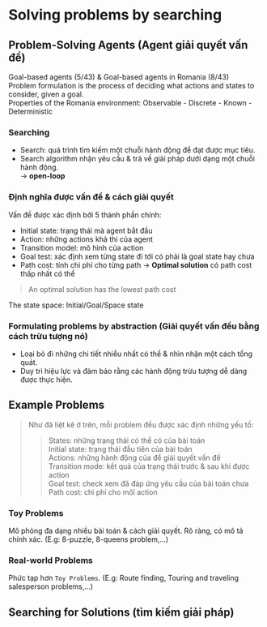 # Solving problems by searching
## Problem-Solving Agents (Agent giải quyết vấn đề)
Goal-based agents (5/43) & Goal-based agents in Romania (8/43) <br>
Problem formulation is the process of deciding what actions and states to consider, given a goal. <br>
Properties of the Romania environment: Observable -  Discrete - Known - Deterministic <br>

### Searching
- Search: quá trình tìm kiếm một chuỗi hành động để đạt được mục tiêu.
- Search algorithm nhận yêu cầu & trả về giải pháp dưới dạng một chuỗi hành động. <br>
  → **open-loop**

### Định nghĩa được vấn đề & cách giải quyết
Vấn đề được xác định bởi 5 thành phần chính:
- Initial state: trạng thái mà agent bắt đầu
- Action: những actions khả thi của agent
- Transition model: mô hình của action
- Goal test: xác định xem từng state đi tới có phải là goal state hay chưa
- Path cost: tính chi phí cho từng path → **Optimal solution** có path cost thấp nhất có thể <br>
>  An optimal solution has the lowest path cost <br>

The state space: Initial/Goal/Space state <br>

### Formulating problems by abstraction (Giải quyết vấn đều bằng cách trừu tượng nó)
- Loại bỏ đi những chi tiết nhiều nhất có thể & nhìn nhận một cách tổng quát.
- Duy trì hiệu lực và đảm bảo rằng các hành động trừu tượng dễ dàng được thực hiện.

<div style="page-break-after: always;"></div>

## Example Problems
> Như đã liệt kê ở trên, mỗi problem đều được xác định những yếu tố:
>> States: những trạng thái có thể có của bài toán <br>
>> Initial state: trạng thái đầu tiên của bài toán <br>
>> Actions: những hành động của để giải quyết vấn đề <br>
>> Transition mode: kết quả của trạng thái trước & sau khi được action <br>
>> Goal test: check xem đã đáp ứng yêu cầu của bài toán chưa <br>
>> Path cost: chi phí cho môĩ action <br>


### Toy Problems
Mô phỏng đa dạng nhiều bài toán & cách giải quyết. Rõ ràng, có mô tả chính xác. (E.g: 8-puzzle, 8-queens problem,...) <br>

### Real-world Problems
Phức tạp hơn `Toy Problems`. (E.g: Route finding, Touring and traveling salesperson problems,...) <br>

## Searching for Solutions (tìm kiếm giải pháp)